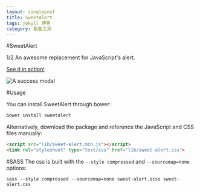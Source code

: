 ```yaml
---
layout: singlepost
title: SweetAlert
tags: jekyll 博客
category: 极客工具
---
```


#SweetAlert

1/2 An awesome replacement for JavaScript's alert.

[See it in action!](http://tristanedwards.me/sweetalert)

![A success modal](http://ww4.sinaimg.cn/mw690/7cc829d3gw1el8siw95rjj20f00aaaat.jpg)

#Usage

You can install SweetAlert through bower:

```bash
bower install sweetalert
```

Alternatively, download the package and reference the JavaScript and CSS files manually:

```html
<script src="lib/sweet-alert.min.js"></script>
<link rel="stylesheet" type="text/css" href="lib/sweet-alert.css">
```

#SASS
The css is built with the `--style compressed` and `--sourcemap=none` options:

    sass --style compressed --sourcemap=none sweet-alert.scss sweet-alert.css